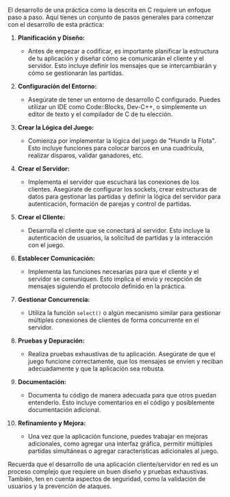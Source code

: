El desarrollo de una práctica como la descrita en C requiere un enfoque paso a paso. Aquí tienes un conjunto de pasos generales para comenzar con el desarrollo de esta práctica:

1. **Planificación y Diseño:**
   - Antes de empezar a codificar, es importante planificar la estructura de tu aplicación y diseñar cómo se comunicarán el cliente y el servidor. Esto incluye definir los mensajes que se intercambiarán y cómo se gestionarán las partidas.

2. **Configuración del Entorno:**
   - Asegúrate de tener un entorno de desarrollo C configurado. Puedes utilizar un IDE como Code::Blocks, Dev-C++, o simplemente un editor de texto y el compilador de C de tu elección.

3. **Crear la Lógica del Juego:**
   - Comienza por implementar la lógica del juego de "Hundir la Flota". Esto incluye funciones para colocar barcos en una cuadrícula, realizar disparos, validar ganadores, etc.

4. **Crear el Servidor:**
   - Implementa el servidor que escuchará las conexiones de los clientes. Asegúrate de configurar los sockets, crear estructuras de datos para gestionar las partidas y definir la lógica del servidor para autenticación, formación de parejas y control de partidas.

5. **Crear el Cliente:**
   - Desarrolla el cliente que se conectará al servidor. Esto incluye la autenticación de usuarios, la solicitud de partidas y la interacción con el juego.

6. **Establecer Comunicación:**
   - Implementa las funciones necesarias para que el cliente y el servidor se comuniquen. Esto implica el envío y recepción de mensajes siguiendo el protocolo definido en la práctica.

7. **Gestionar Concurrencia:**
   - Utiliza la función `select()` o algún mecanismo similar para gestionar múltiples conexiones de clientes de forma concurrente en el servidor.

8. **Pruebas y Depuración:**
   - Realiza pruebas exhaustivas de tu aplicación. Asegúrate de que el juego funcione correctamente, que los mensajes se envíen y reciban adecuadamente y que la aplicación sea robusta.

9. **Documentación:**
   - Documenta tu código de manera adecuada para que otros puedan entenderlo. Esto incluye comentarios en el código y posiblemente documentación adicional.

10. **Refinamiento y Mejora:**
    - Una vez que la aplicación funcione, puedes trabajar en mejoras adicionales, como agregar una interfaz gráfica, permitir múltiples partidas simultáneas o agregar características adicionales al juego.

Recuerda que el desarrollo de una aplicación cliente/servidor en red es un proceso complejo que requiere un buen diseño y pruebas exhaustivas. También, ten en cuenta aspectos de seguridad, como la validación de usuarios y la prevención de ataques.